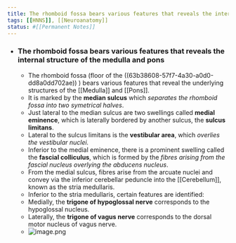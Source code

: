 ```yaml
---
title: The rhomboid fossa bears various features that reveals the internal structure of the medulla and pons
tags: [[HNNS]], [[Neuroanatomy]]
status: #[[Permanent Notes]] 
---
```


- ### The rhomboid fossa bears various features that reveals the internal structure of the medulla and pons
	- The rhomboid fossa (floor of the ((63b38608-57f7-4a30-a0d0-dd8a0dd702ae)) ) bears various features that reveal the underlying structures of the [[Medulla]] and [[Pons]].
	- It is marked by the **median sulcus** which *separates the rhomboid fossa into two symetrical halves*.
	- Just lateral to the median sulcus are two swellings called **medial eminence**, which is laterally bordered by another sulcus, the **sulcus limitans**.
	- Lateral to the sulcus limitans is the **vestibular area**, which *overlies the vestibular nuclei.*
	- Inferior to the medial eminence, there is a prominent swelling called the **fascial colliculus**, which is formed by the *fibres arising from the fascial nucleus overlying the abducens nucleus*.
	- From the medial sulcus, fibres arise from the arcuate nuclei and convey via the inferior cerebellar peduncle into the [[Cerebellum]], known as the stria medullaris.
	- Inferior to the stria medullaris, certain features are identified:
	- Medially, the **trigone of hypoglossal nerve** corresponds to the hypoglossal nucleus.
	- Laterally, the **trigone of vagus nerve** corresponds to the dorsal motor nucleus of vagus nerve.
	- ![image.png](../assets/image_1672920814839_0.png)